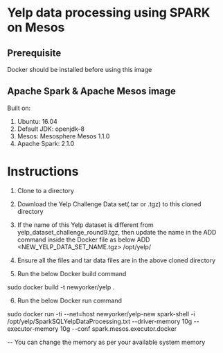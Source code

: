 # Yelp data processing using SPARK on Mesos

## Prerequisite
Docker should be installed before using this image

## Apache Spark & Apache Mesos image

Built on:

1. Ubuntu: 16.04
2. Default JDK: openjdk-8
3. Mesos: Mesosphere Mesos 1.1.0
4. Apache Spark: 2.1.0

# Instructions

1. Clone to a directory

2. Download the Yelp Challenge Data set(.tar or .tgz) to this cloned directory

3. If the name of this Yelp dataset is different from yelp_dataset_challenge_round9.tgz, then update the name in the ADD command inside the Docker file as below
ADD <NEW_YELP_DATA_SET_NAME.tgz> /opt/yelp/

4. Ensure all the files and tar data files are in the above cloned directory

5. Run the below Docker build command

sudo docker build -t newyorker/yelp .

6. Run the below Docker run command

sudo docker run -ti --net=host newyorker/yelp-new spark-shell -i /opt/yelp/SparkSQLYelpDataProcessing.txt --driver-memory 10g --executor-memory 10g --conf spark.mesos.executor.docker

-- You can change the memory as per your available system memory 
